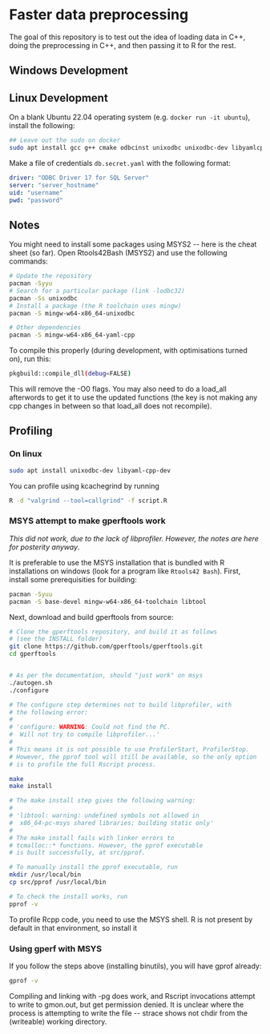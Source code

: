 # Faster data preprocessing

The goal of this repository is to test out the idea of loading data in C++, doing the preprocessing in C++, and then passing it to R for the rest.

## Windows Development

## Linux Development

On a blank Ubuntu 22.04 operating system (e.g. `docker run -it ubuntu`), install the following:

```bash
## Leave out the sudo on docker
sudo apt install gcc g++ cmake odbcinst unixodbc unixodbc-dev libyamlcpp-dev
```

Make a file of credentials `db.secret.yaml` with the following format:

```yaml
driver: "ODBC Driver 17 for SQL Server"
server: "server_hostname"
uid: "username"
pwd: "password"
```

## Notes

You might need to install some packages using MSYS2 -- here is the cheat sheet (so far). Open Rtools42Bash (MSYS2) and use the following commands:

```bash
# Update the repository
pacman -Syyu
# Search for a particular package (link -lodbc32)
pacman -Ss unixodbc
# Install a package (the R toolchain uses mingw)
pacman -S mingw-w64-x86_64-unixodbc

# Other dependencies
pacman -S mingw-w64-x86_64-yaml-cpp
```

To compile this properly (during development, with optimisations turned on), run this:

```bash
pkgbuild::compile_dll(debug=FALSE)
```

This will remove the -O0 flags. You may also need to do a load_all afterwords to get it to use the updated functions (the key is not making any cpp changes in between so that load_all does not recompile).

## Profiling

### On linux


```bash
sudo apt install unixodbc-dev libyaml-cpp-dev
```

You can profile using kcachegrind by running 

```bash
R -d "valgrind --tool=callgrind" -f script.R
```

### MSYS attempt to make gperftools work

*This did not work, due to the lack of libprofiler. However, the notes are here for posterity anyway*.

It is preferable to use the MSYS installation that is bundled with R installations on windows (look for a program like `Rtools42 Bash`). First, install some prerequisities for building:

```bash
pacman -Syuu
pacman -S base-devel mingw-w64-x86_64-toolchain libtool
```

Next, download and build gperftools from source:

```bash
# Clone the gperftools repository, and build it as follows
# (see the INSTALL folder)
git clone https://github.com/gperftools/gperftools.git
cd gperftools


# As per the documentation, should "just work" on msys
./autogen.sh
./configure

# The configure step determines not to build libprofiler, with
# the following error:
#
# 'configure: WARNING: Could not find the PC.
#  Will not try to compile libprofiler...'
#
# This means it is not possible to use ProfilerStart, ProfilerStop.
# However, the pprof tool will still be available, so the only option
# is to profile the full Rscript process.

make
make install

# The make install step gives the following warning:
#
# 'libtool: warning: undefined symbols not allowed in
#  x86_64-pc-msys shared libraries; building static only'
#
# The make install fails with linker errors to
# tcmalloc::* functions. However, the pprof executable
# is built successfully, at src/pprof.

# To manually install the pprof executable, run
mkdir /usr/local/bin
cp src/pprof /usr/local/bin

# To check the install works, run
pprof -v
```

To profile Rcpp code, you need to use the MSYS shell. R is not present by default in that environment, so install it

### Using gperf with MSYS

If you follow the steps above (installing binutils), you will have gprof already:

```bash
gprof -v
```

Compiling and linking with -pg does work, and Rscript invocations attempt to write to gmon.out, but get permission denied. It is unclear where the process is attempting to write the file -- strace shows not chdir from the (writeable) working directory. 
